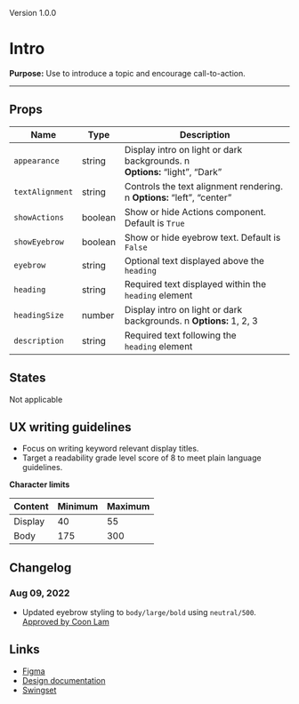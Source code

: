 Version 1.0.0

# Intro

**Purpose:** Use to introduce a topic and encourage call-to-action.



---

## Props

| Name | Type | Description |
|----|----|----|
| `appearance` | string | Display intro on light or dark backgrounds. n **Options:** “light”, “Dark” |
| `textAlignment` | string | Controls the text alignment rendering. n **Options:** “left”, “center” |
| `showActions` | boolean | Show or hide Actions component. Default is `True` |
| `showEyebrow` | boolean | Show or hide eyebrow text. Default is `False` |
| `eyebrow` | string | Optional text displayed above the `heading` |
| `heading` | string | Required text displayed within the `heading` element |
| `headingSize` | number | Display intro on light or dark backgrounds. n **Options:** 1, 2, 3 |
| `description` | string | Required text following the `heading` element |

## States

Not applicable

## UX writing guidelines

* Focus on writing keyword relevant display titles.
* Target a readability grade level score of 8 to meet plain language guidelines.


**Character limits**

| Content | Minimum | Maximum |
|----|----|----|
| Display | 40 | 55 |
| Body | 175 | 300 |

## Changelog

### Aug 09, 2022

* Updated eyebrow styling to `body/large/bold` using `neutral/500`. [Approved by Coon Lam](https://hashicorp.slack.com/archives/C02BPN64LSG/p1659969972606119)

## Links

* [Figma](https://www.figma.com/file/7cYgDM618stjYUHDqAfRec/branch/1Hl4j9jAe0Z12GrOGt46RZ/Components?node-id=536%3A702)
* [Design documentation](https://hashicorp-wpl-documentation.vercel.app/components/intro)
* [Swingset](https://react-components.vercel.app/components/intro)


